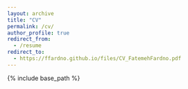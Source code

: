 ```yaml
---
layout: archive
title: "CV"
permalink: /cv/
author_profile: true
redirect_from:
  - /resume
redirect_to: 
  - https://ffardno.github.io/files/CV_FatemehFardno.pdf
---
```


{% include base_path %}

